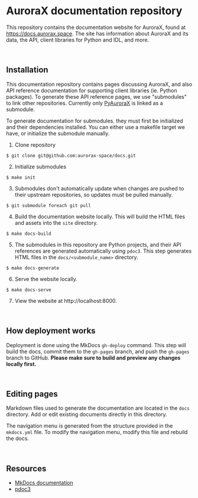 # AuroraX documentation repository

This repository contains the documentation website for AuroraX, found at https://docs.aurorax.space. The site has information about AuroraX and its data, the API, client libraries for Python and IDL, and more.

<br />

## Installation

This documentation repository contains pages discussing AuroraX, and also API reference documentation for supporting client libraries (ie. Python packages). To generate these API reference pages, we use "submodules" to link other repositories. Currently only [PyAuroraX](https://github.com/aurorax-space/pyaurorax) is linked as a submodule.

To generate documentation for submodules. they must first be initialized and their dependencies installed. You can either use a makefile target we have, or initialize the submodule manually.

1. Clone repository
```
$ git clone git@github.com:aurorax-space/docs.git
```
2. Initialize submodules
```
$ make init
```
3. Submodules don't automatically update when changes are pushed to their upstream repositories, so updates must be pulled manually.
```
$ git submodule foreach git pull
```
4. Build the documentation website locally. This will build the HTML files and assets into the ```site``` directory.
```
$ make docs-build
```
5. The submodules in this repository are Python projects, and their API references are generated automatically using ```pdoc3```. This step generates HTML files in the ```docs/<submodule_name>``` directory.
```
$ make docs-generate
```
6. Serve the website locally.
```
$ make docs-serve
```
7. View the website at http://localhost:8000.

<br />

## How deployment works

Deployment is done using the MkDocs ```gh-deploy``` command. This step will build the docs, commit them to the ```gh-pages``` branch, and push the ```gh-pages``` branch to GitHub. __Please make sure to build and preview any changes locally first.__

<br />

## Editing pages

Markdown files used to generate the documentation are located in the ```docs``` directory. Add or edit existing documents directly in this directory.

The navigation menu is generated from the structure provided in the ```mkdocs.yml``` file. To modify the navigation menu, modify this file and rebuild the docs.

<br />

## Resources

- [MkDocs documentation](https://www.mkdocs.org/)
- [pdoc3](https://pdoc3.github.io/pdoc/doc/pdoc/)